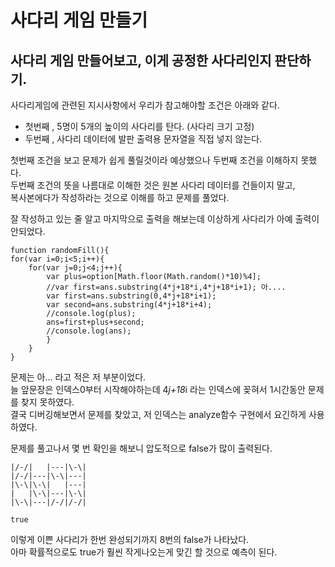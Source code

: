 # 사다리 게임 만들기

## 사다리 게임 만들어보고, 이게 공정한 사다리인지 판단하기.

사다리게임에 관련된 지시사항에서 우리가 참고해야할 조건은 아래와 같다.

- 첫번째 , 5명이 5개의 높이의 사다리를 탄다. (사다리 크기 고정)
- 두번째 , 사다리 데이터에 발판 출력용 문자열을 직접 넣지 않는다.

첫번째 조건을 보고 문제가 쉽게 풀릴것이라 예상했으나 두번째 조건을 이해하지 못했다.  
두번째 조건의 뜻을 나름대로 이해한 것은 원본 사다리 데이터를 건들이지 말고,  
복사본에다가 작성하라는 것으로 이해를 하고 문제를 풀었다.

잘 작성하고 있는 줄 알고 마지막으로 출력을 해보는데 이상하게 사다리가 아예 출력이 안되었다.

    function randomFill(){
    for(var i=0;i<5;i++){
        for(var j=0;j<4;j++){
            var plus=option[Math.floor(Math.random()*10)%4];
            //var first=ans.substring(4*j+18*i,4*j+18*i+1); 아....
            var first=ans.substring(0,4*j+18*i+1);
            var second=ans.substring(4*j+18*i+4);
            //console.log(plus);
            ans=first+plus+second;
            //console.log(ans);
            }
        }
    }

문제는 아... 라고 적은 저 부분이었다.  
늘 앞문장은 인덱스0부터 시작해야하는데 4*j+18*i 라는 인덱스에 꽂혀서 1시간동안 문제를 찾지 못하였다.  
결국 디버깅해보면서 문제를 찾았고, 저 인덱스는 analyze함수 구현에서 요긴하게 사용하였다.

문제를 풀고나서 몇 번 확인을 해보니 압도적으로 false가 많이 출력된다.

    |/-/|   |---|\-\|
    |/-/|---|\-\|---|
    |\-\|\-\|   |---|
    |   |\-\|---|\-\|
    |\-\|---|/-/|/-/|

    true

이렇게 이쁜 사다리가 한번 완성되기까지 8번의 false가 나타났다.  
아마 확률적으로도 true가 훨씬 작게나오는게 맞긴 할 것으로 예측이 된다.
